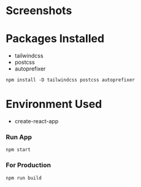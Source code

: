 # Screenshots

# Packages Installed

- tailwindcss
- postcss
- autoprefixer<br />

`npm install -D tailwindcss postcss autoprefixer`

# Environment Used

- create-react-app

### Run App

`npm start`

### For Production

`npm run build`
